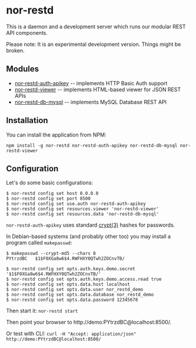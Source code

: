 nor-restd
=========

This is a daemon and a development server which runs our modular REST API components.

Please note: It is an experimental development version. Things might be broken.

Modules
-------

* [nor-restd-auth-apikey](https://github.com/Sendanor/nor-restd-auth-apikey) -- implements HTTP Basic Auth support
* [nor-restd-viewer](https://github.com/Sendanor/nor-restd-viewer) -- implements HTML-based viewer for JSON REST APIs
* [nor-restd-db-mysql](https://github.com/Sendanor/nor-restd-db-mysql) -- implements MySQL Database REST API

Installation
------------

You can install the application from NPM:

```
npm install -g nor-restd nor-restd-auth-apikey nor-restd-db-mysql nor-restd-viewer
```

Configuration
-------------

Let's do some basic configurations:

```
$ nor-restd config set host 0.0.0.0
$ nor-restd config set port 8500
$ nor-restd config set use.auth nor-restd-auth-apikey
$ nor-restd config set resources.viewer 'nor-restd-viewer'
$ nor-restd config set resources.data 'nor-restd-db-mysql'
```

`nor-restd-auth-apikey` uses standard [crypt(3)](https://github.com/Sendanor/node-crypt3) hashes for passwords. 

In Debian-based systems (and probably other too) you may install a program called `makepasswd`:

```
$ makepasswd --crypt-md5 --chars 8
PYtrzdBC   $1$F0XGa8w6$4.RWFHXY0QTwh2ZOCnvTB/
```

```
$ nor-restd config set opts.auth.keys.demo.secret '$1$F0XGa8w6$4.RWFHXY0QTwh2ZOCnvTB/'
$ nor-restd config set opts.auth.keys.demo.access.read true
$ nor-restd config set opts.data.host localhost
$ nor-restd config set opts.data.user nor_restd_demo
$ nor-restd config set opts.data.database nor_restd_demo
$ nor-restd config set opts.data.password 12345678
```

Then start it: `nor-restd start`

Then point your browser to http://demo:PYtrzdBC@localhost:8500/.

Or test with CLI: `curl -H "Accept: application/json" http://demo:PYtrzdBC@localhost:8500/`
